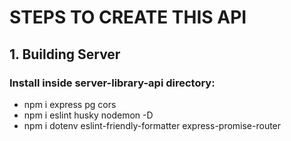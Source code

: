 # STEPS TO CREATE THIS API

## 1. Building Server

### Install inside server-library-api directory:

- npm i express pg cors
- npm i eslint husky nodemon -D          
- npm i dotenv eslint-friendly-formatter express-promise-router
